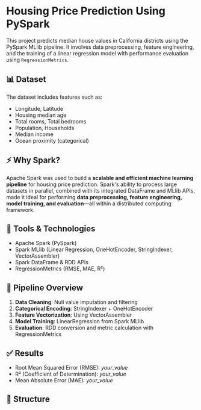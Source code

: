 # Housing Price Prediction Using PySpark

This project predicts median house values in California districts using the PySpark MLlib pipeline. It involves data preprocessing, feature engineering, and the training of a linear regression model with performance evaluation using `RegressionMetrics`.

## 📊 Dataset
The dataset includes features such as:
- Longitude, Latitude
- Housing median age
- Total rooms, Total bedrooms
- Population, Households
- Median income
- Ocean proximity (categorical)

## ⚡ Why Spark?
Apache Spark was used to build a **scalable and efficient machine learning pipeline** for housing price prediction. Spark's ability to process large datasets in parallel, combined with its integrated DataFrame and MLlib APIs, made it ideal for performing **data preprocessing, feature engineering, model training, and evaluation**—all within a distributed computing framework.

## 🔧 Tools & Technologies
- Apache Spark (PySpark)
- Spark MLlib (Linear Regression, OneHotEncoder, StringIndexer, VectorAssembler)
- Spark DataFrame & RDD APIs
- RegressionMetrics (RMSE, MAE, R²)

## 🔁 Pipeline Overview
1. **Data Cleaning**: Null value imputation and filtering
2. **Categorical Encoding**: StringIndexer + OneHotEncoder
3. **Feature Vectorization**: Using VectorAssembler
4. **Model Training**: LinearRegression from Spark MLlib
5. **Evaluation**: RDD conversion and metric calculation with RegressionMetrics

## ✅ Results
- Root Mean Squared Error (RMSE): _your_value_
- R² (Coefficient of Determination): _your_value_
- Mean Absolute Error (MAE): _your_value_

## 📁 Structure
